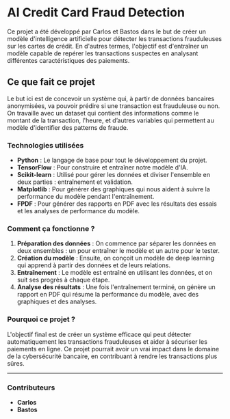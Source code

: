 # AI Credit Card Fraud Detection

Ce projet a été développé par Carlos et Bastos dans le but de créer un modèle d'intelligence artificielle pour détecter les transactions frauduleuses sur les cartes de crédit. En d'autres termes, l'objectif est d'entraîner un modèle capable de repérer les transactions suspectes en analysant différentes caractéristiques des paiements.

## Ce que fait ce projet

Le but ici est de concevoir un système qui, à partir de données bancaires anonymisées, va pouvoir prédire si une transaction est frauduleuse ou non. On travaille avec un dataset qui contient des informations comme le montant de la transaction, l'heure, et d’autres variables qui permettent au modèle d'identifier des patterns de fraude.

### Technologies utilisées

- **Python** : Le langage de base pour tout le développement du projet.
- **TensorFlow** : Pour construire et entraîner notre modèle d'IA.
- **Scikit-learn** : Utilisé pour gérer les données et diviser l'ensemble en deux parties : entraînement et validation.
- **Matplotlib** : Pour générer des graphiques qui nous aident à suivre la performance du modèle pendant l'entraînement.
- **FPDF** : Pour générer des rapports en PDF avec les résultats des essais et les analyses de performance du modèle.

### Comment ça fonctionne ?

1. **Préparation des données** : On commence par séparer les données en deux ensembles : un pour entraîner le modèle et un autre pour le tester.
2. **Création du modèle** : Ensuite, on conçoit un modèle de deep learning qui apprend à partir des données et de leurs relations.
3. **Entraînement** : Le modèle est entraîné en utilisant les données, et on suit ses progrès à chaque étape.
4. **Analyse des résultats** : Une fois l'entraînement terminé, on génère un rapport en PDF qui résume la performance du modèle, avec des graphiques et des analyses.

### Pourquoi ce projet ?

L'objectif final est de créer un système efficace qui peut détecter automatiquement les transactions frauduleuses et aider à sécuriser les paiements en ligne. Ce projet pourrait avoir un vrai impact dans le domaine de la cybersécurité bancaire, en contribuant à rendre les transactions plus sûres.

---

### Contributeurs

- **Carlos**
- **Bastos**
